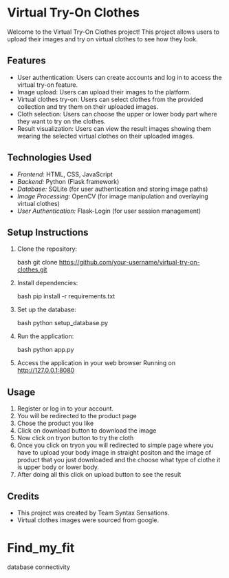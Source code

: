# Virtual Try-On Clothes

Welcome to the Virtual Try-On Clothes project! This project allows users to upload their images and try on virtual clothes to see how they look.

## Features

- User authentication: Users can create accounts and log in to access the virtual try-on feature.
- Image upload: Users can upload their images to the platform.
- Virtual clothes try-on: Users can select clothes from the provided collection and try them on their uploaded images.
- Cloth selection: Users can choose the upper or lower body part where they want to try on the clothes.
- Result visualization: Users can view the result images showing them wearing the selected virtual clothes on their uploaded images.

## Technologies Used

- *Frontend:* HTML, CSS, JavaScript
- *Backend:* Python (Flask framework)
- *Database:* SQLite (for user authentication and storing image paths)
- *Image Processing:* OpenCV (for image manipulation and overlaying virtual clothes)
- *User Authentication:* Flask-Login (for user session management)

## Setup Instructions

1. Clone the repository:

    bash
    git clone https://github.com/your-username/virtual-try-on-clothes.git
    

2. Install dependencies:

    bash
    pip install -r requirements.txt
    

3. Set up the database:

    bash
    python setup_database.py
    

4. Run the application:

    bash
    python app.py
    

5. Access the application in your web browser Running on http://127.0.0.1:8080

## Usage

1.	Register or log in to your account.
2.	You will be redirected to the product page
3.	Chose the product you like
4.	Click on download button to download the image
5.	Now click on tryon button to try the cloth
6.	Once you click on tryon you will redirected to simple page where you have to upload your body image in straight positon and the image of product that you just downloaded and the choose what type of clothe it is upper body or lower body.
7.	After doing all this click on upload button to see the result
## Credits

- This project was created by Team Syntax Sensations.
- Virtual clothes images were sourced from google.
# Find_my_fit
database connectivity
